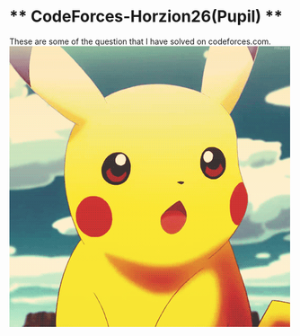 # ** CodeForces-Horzion26(Pupil) **

These are some of the question that I have solved on codeforces.com.
![using a color picker](3987.gif)
